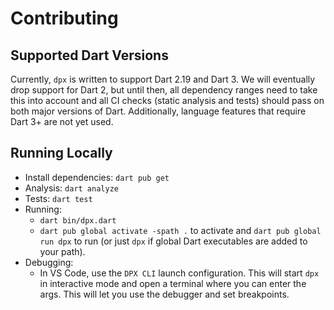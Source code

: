 # Contributing

## Supported Dart Versions
Currently, `dpx` is written to support Dart 2.19 and Dart 3. We will eventually
drop support for Dart 2, but until then, all dependency ranges need to take this
into account and all CI checks (static analysis and tests) should pass on both
major versions of Dart. Additionally, language features that require Dart 3+ are
not yet used.

## Running Locally

- Install dependencies: `dart pub get`
- Analysis: `dart analyze`
- Tests: `dart test`
- Running:
  - `dart bin/dpx.dart`
  - `dart pub global activate -spath .` to activate and `dart pub global run dpx`
    to run (or just `dpx` if global Dart executables are added to your path).
- Debugging:
  - In VS Code, use the `DPX CLI` launch configuration. This will start `dpx` in
    interactive mode and open a terminal where you can enter the args. This will
    let you use the debugger and set breakpoints.
